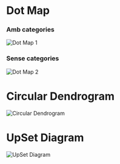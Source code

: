 
# Dot Map 

### Amb categories

![Dot Map 1](/Visualitzacio-Dades-PAC-2/assets/density_map_1.png)

### Sense categories

![Dot Map 2](/Visualitzacio-Dades-PAC-2/assets/density_map_2.png)

# Circular Dendrogram

![Circular Dendrogram](/Visualitzacio-Dades-PAC-2/assets/circular_dendrogram.png)

# UpSet Diagram

![UpSet Diagram](/Visualitzacio-Dades-PAC-2/assets/UpSet_diagram.png)
